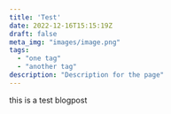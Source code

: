 ```yaml
---
title: 'Test'
date: 2022-12-16T15:15:19Z
draft: false
meta_img: "images/image.png"
tags:
  - "one tag"
  - "another tag"
description: "Description for the page"
---
```


this is a test blogpost